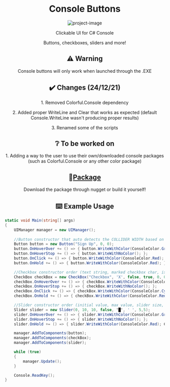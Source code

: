 <h1 align="center" id="title">Console Buttons</h1>

<p align="center"><img src="https://socialify.git.ci/wTechnoo/ConsoleButtons/image?description=1&font=Source%20Code%20Pro&language=1&logo=https%3A%2F%2Fcdn.discordapp.com%2Fattachments%2F602356897726857216%2F922317460802273310%2FCBLogo_4.png&owner=1&pattern=Diagonal%20Stripes&stargazers=1&theme=Dark" alt="project-image"></p>

<p align="center" id="description">Clickable UI for C# Console</p>
<p align="center" id="description">Buttons, checkboxes, sliders and more!</p>

<h2 align="center">⚠️ Warning</h2>
<p align="center" id="description">Console buttons will only work when launched through the .EXE</p>

<h2 align="center">✔️ Changes (24/12/21)</h2>
<p align="center" id="description">1. Removed Colorful.Console dependency</p>
<p align="center" id="description">2. Added proper WriteLine and Clear that works as expected (default Console.WriteLine wasn't producing proper results)</p>
<p align="center" id="description">3. Renamed some of the scripts</p>

<h2 align="center">❔ To be worked on</h2>
<p align="center" id="description">1. Adding a way to the user to use their own/downloaded console packages (such as Colorful.Console or any other color package)</p>

<h2 align="center"> 📌<a href="https://www.nuget.org/packages/ConsoleButtons/2.4.0">Package</a></h2>
<p align="center" id="description">Download the package through nugget or build it yourself!</p>

<h2 align="center">⌨️ Example Usage</h2>


```csharp
static void Main(string[] args)
{
    UIManager manager = new UIManager();
    
    //Button constructor that auto detects the COLLIDER WIDTH based on how many characters there are on the text.
    Button button = new Button("Sign Up", 0, 0);
    button.OnHoverOver += () => { button.WriteWithColor(ConsoleColor.Gray); };
    button.OnHoverStop += () => { button.WriteWithNoColor(); };
    button.OnClick += () => { button.WriteWithColor(ConsoleColor.Red); Thread.Sleep(50); };
    button.OnHold += () => { button.WriteWithColor(ConsoleColor.Red); };

    //Checkbox constructor order (text string, marked checkbox char, is initialized as checked, collide with text, X and Y)
    CheckBox checkBox = new CheckBox("Checkbox", 'X', false, true, 0, 0);
    checkBox.OnHoverOver += () => { checkBox.WriteWithColor(ConsoleColor.Gray); };
    checkBox.OnHoverStop += () => { checkBox.WriteWithNoColor(); };
    checkBox.OnClick += () => { checkBox.WriteWithColor(ConsoleColor.Cyan); Thread.Sleep(50); };
    checkBox.OnHold += () => { checkBox.WriteWithColor(ConsoleColor.Red); };

    //Slider constructor order (initial value, max value, slider size, convert to int, filled char, unfilled char, X and Y)
    Slider slider = new Slider(0, 10, 10, false, '█', ' ', 5,5);
    slider.OnHoverOver += () => { slider.WriteWithColor(ConsoleColor.Gray); };
    slider.OnHoverStop += () => { slider.WriteWithNoColor(); };
    slider.OnHold += () => { slider.WriteWithColor(ConsoleColor.Red); Console.Write(slider.Value, ConsoleColor.Aqua); };

    manager.AddToComponents(button);
    manager.AddToComponents(checkBox);
    manager.AddToComponents(slider);

    while (true)
    {
        manager.Update();
    }

    Console.ReadKey();
}
```
